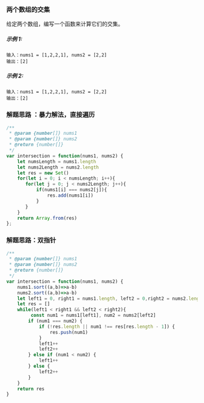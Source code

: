 ### 两个数组的交集
给定两个数组，编写一个函数来计算它们的交集。

##### 示例 1:

    输入：nums1 = [1,2,2,1], nums2 = [2,2]
    输出：[2]

##### 示例 2:
  
    输入：nums1 = [1,2,2,1], nums2 = [2,2]
    输出：[2]

### 解题思路 ：暴力解法，直接遍历
```js
/**
 * @param {number[]} nums1
 * @param {number[]} nums2
 * @return {number[]}
 */
var intersection = function(nums1, nums2) {
    let numsLength = nums1.length
    let nums2Length = nums2.length
    let res = new Set()
    for(let i = 0; i < numsLength; i++){
       for(let j = 0; j < nums2Length; j++){
           if(nums1[i] === nums2[j]){
               res.add(nums1[i])
           }
       }
    }
    return Array.from(res)
};
```
### 解题思路：双指针

```js
/**
 * @param {number[]} nums1
 * @param {number[]} nums2
 * @return {number[]}
 */
var intersection = function(nums1, nums2) {
    nums1.sort((a,b)=>a-b)
    nums2.sort((a,b)=>a-b)
    let left1 = 0, right1 = nums1.length, left2 = 0,right2 = nums2.length
    let res = []
    while(left1 < right1 && left2 < right2){
         const num1 = nums1[left1], num2 = nums2[left2]
        if (num1 === num2) {
            if (!res.length || num1 !== res[res.length - 1]) {
                res.push(num1)
            }
            left1++
            left2++
        } else if (num1 < num2) {
            left1++
        } else {
            left2++
        }
    }
    return res
}
```
